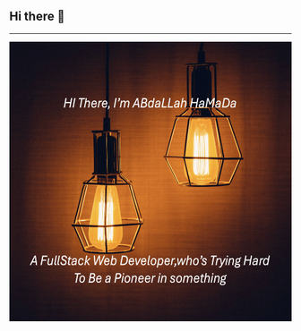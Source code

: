 ## Hi there 👋
---
<p align="center">
 
</p align="center">
<img width='1000px' height='500px' src="https://github.com/AbHaMaDa/AbHaMaDa/blob/main/images/img%20header.png" />

<!--
**AbHaMaDa/AbHaMaDa** is a ✨ _special_ ✨ repository because its `README.md` (this file) appears on your GitHub profile.

Here are some ideas to get you started:

- 🔭 I’m currently working on ...
- 🌱 I’m currently learning ...
- 👯 I’m looking to collaborate on ...
- 🤔 I’m looking for help with ...
- 💬 Ask me about ...
- 📫 How to reach me: ...
- 😄 Pronouns: ...
- ⚡ Fun fact: ...
-->
